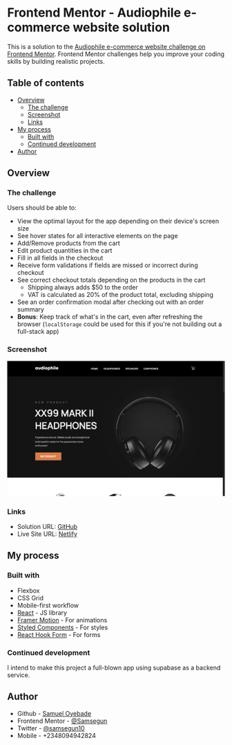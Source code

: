 # Frontend Mentor - Audiophile e-commerce website solution

This is a solution to the [Audiophile e-commerce website challenge on Frontend Mentor](https://www.frontendmentor.io/challenges/audiophile-ecommerce-website-C8cuSd_wx). Frontend Mentor challenges help you improve your coding skills by building realistic projects.

## Table of contents

-   [Overview](#overview)
    -   [The challenge](#the-challenge)
    -   [Screenshot](#screenshot)
    -   [Links](#links)
-   [My process](#my-process)
    -   [Built with](#built-with)
    -   [Continued development](#continued-development)
-   [Author](#author)

## Overview

### The challenge

Users should be able to:

-   View the optimal layout for the app depending on their device's screen size
-   See hover states for all interactive elements on the page
-   Add/Remove products from the cart
-   Edit product quantities in the cart
-   Fill in all fields in the checkout
-   Receive form validations if fields are missed or incorrect during checkout
-   See correct checkout totals depending on the products in the cart
    -   Shipping always adds $50 to the order
    -   VAT is calculated as 20% of the product total, excluding shipping
-   See an order confirmation modal after checking out with an order summary
-   **Bonus**: Keep track of what's in the cart, even after refreshing the browser (`localStorage` could be used for this if you're not building out a full-stack app)

### Screenshot

![screenshot](./src/audiophile-scrrenshot.png)

### Links

-   Solution URL: [GitHub](https://github.com/Samsegun/audiophile)
-   Live Site URL: [Netlify](https://samsegun-audiophile.netlify.app/)

## My process

### Built with

-   Flexbox
-   CSS Grid
-   Mobile-first workflow
-   [React](https://reactjs.org/) - JS library
-   [Framer Motion](https://www.framer.com/motion/) - For animations
-   [Styled Components](https://styled-components.com/) - For styles
-   [React Hook Form](https://react-hook-form.com/) - For forms

### Continued development

I intend to make this project a full-blown app using supabase as a backend service.

## Author

-   Github - [Samuel Oyebade](https://github.com/Samsegun/)
-   Frontend Mentor - [@Samsegun](https://www.frontendmentor.io/profile/Samsegun)
-   Twitter - [@samsegun10](https://www.twitter.com/samsegun10)
-   Mobile - +2348094942824
